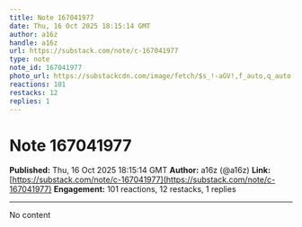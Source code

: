 ```yaml
---
title: Note 167041977
date: Thu, 16 Oct 2025 18:15:14 GMT
author: a16z
handle: a16z
url: https://substack.com/note/c-167041977
type: note
note_id: 167041977
photo_url: https://substackcdn.com/image/fetch/$s_!-aGV!,f_auto,q_auto:good,fl_progressive:steep/https%3A%2F%2Fsubstack-post-media.s3.amazonaws.com%2Fpublic%2Fimages%2Ff698a0c5-1fee-40a7-a33c-80609431ae31_400x400.png
reactions: 101
restacks: 12
replies: 1
---
```


# Note 167041977

**Published:** Thu, 16 Oct 2025 18:15:14 GMT
**Author:** a16z (@a16z)
**Link:** [https://substack.com/note/c-167041977](https://substack.com/note/c-167041977)
**Engagement:** 101 reactions, 12 restacks, 1 replies

---

No content
